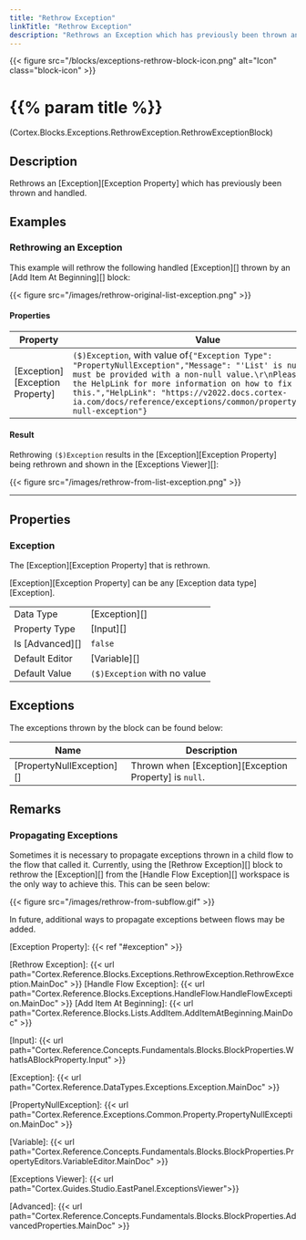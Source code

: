 ```yaml
---
title: "Rethrow Exception"
linkTitle: "Rethrow Exception"
description: "Rethrows an Exception which has previously been thrown and handled."
---
```


{{< figure src="/blocks/exceptions-rethrow-block-icon.png" alt="Icon" class="block-icon" >}}

# {{% param title %}}

<p class="namespace">(Cortex.Blocks.Exceptions.RethrowException.RethrowExceptionBlock)</p>

## Description

Rethrows an [Exception][Exception Property] which has previously been thrown and handled.

## Examples

### Rethrowing an Exception

This example will rethrow the following handled [Exception][] thrown by an [Add Item At Beginning][] block:

{{< figure src="/images/rethrow-original-list-exception.png" >}}

#### Properties

| Property           | Value                     | Notes                                    |
|--------------------|---------------------------|------------------------------------------|
| [Exception][Exception Property] | `($)Exception`, with value of`{"Exception Type": "PropertyNullException","Message": "'List' is null; it must be provided with a non-null value.\r\nPlease click the HelpLink for more information on how to fix this.","HelpLink": "https://v2022.docs.cortex-ia.com/docs/reference/exceptions/common/property/property-null-exception"}` | `($)Exception` is a variable of type [PropertyNullException][] |

#### Result

Rethrowing `($)Exception` results in the [Exception][Exception Property] being rethrown and shown in the [Exceptions Viewer][]:

{{< figure src="/images/rethrow-from-list-exception.png" >}}

***

## Properties

### Exception

The [Exception][Exception Property] that is rethrown.

[Exception][Exception Property] can be any [Exception data type][Exception].

| | |
|--------------------|---------------------------|
| Data Type | [Exception][] |
| Property Type | [Input][] |
| Is [Advanced][] | `false` |
| Default Editor | [Variable][] |
| Default Value | `($)Exception` with no value |

## Exceptions

The exceptions thrown by the block can be found below:

| Name     | Description |
|----------|----------|
| [PropertyNullException][] | Thrown when [Exception][Exception Property] is `null`. |

## Remarks

### Propagating Exceptions

Sometimes it is necessary to propagate exceptions thrown in a child flow to the flow that called it. Currently, using the [Rethrow Exception][] block to rethrow the [Exception][] from the [Handle Flow Exception][] workspace is the only way to achieve this. This can be seen below:

{{< figure src="/images/rethrow-from-subflow.gif" >}}

In future, additional ways to propagate exceptions between flows may be added.

[Exception Property]: {{< ref "#exception" >}}

[Rethrow Exception]: {{< url path="Cortex.Reference.Blocks.Exceptions.RethrowException.RethrowException.MainDoc" >}}
[Handle Flow Exception]: {{< url path="Cortex.Reference.Blocks.Exceptions.HandleFlow.HandleFlowException.MainDoc" >}}
[Add Item At Beginning]: {{< url path="Cortex.Reference.Blocks.Lists.AddItem.AddItemAtBeginning.MainDoc" >}}

[Input]: {{< url path="Cortex.Reference.Concepts.Fundamentals.Blocks.BlockProperties.WhatIsABlockProperty.Input" >}}

[Exception]: {{< url path="Cortex.Reference.DataTypes.Exceptions.Exception.MainDoc" >}}

[PropertyNullException]: {{< url path="Cortex.Reference.Exceptions.Common.Property.PropertyNullException.MainDoc" >}}

[Variable]: {{< url path="Cortex.Reference.Concepts.Fundamentals.Blocks.BlockProperties.PropertyEditors.VariableEditor.MainDoc" >}}

[Exceptions Viewer]: {{< url path="Cortex.Guides.Studio.EastPanel.ExceptionsViewer">}}

[Advanced]: {{< url path="Cortex.Reference.Concepts.Fundamentals.Blocks.BlockProperties.AdvancedProperties.MainDoc" >}}